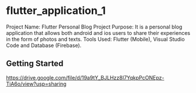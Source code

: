 # flutter_application_1

Project Name: Flutter Personal Blog 
Project Purpose: It is a personal blog application that allows both android and ios users to share their experiences in the form of photos and texts. 
Tools Used: Flutter (Mobile), Visual Studio Code and Database (Firebase).

## Getting Started

https://drive.google.com/file/d/19a9tY_BJLHzz8I7YqkpPcONEpz-TiA6o/view?usp=sharing
